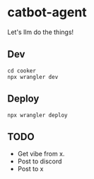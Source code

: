 # catbot-agent

Let's llm do the things!

## Dev

```
cd cooker
npx wrangler dev
```

## Deploy

```
npx wrangler deploy
```

## TODO

- Get vibe from x.
- Post to discord
- Post to x
